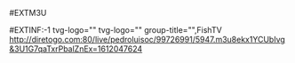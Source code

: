 #EXTM3U

#EXTINF:-1 tvg-logo="" tvg-logo="" group-title="",FishTV
http://diretogo.com:80/live/pedroluisoc/99726991/5947.m3u8ekx1YCUbIvg&3U1G7qaTxrPbalZnEx=1612047624


